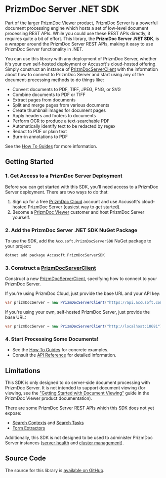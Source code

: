 # PrizmDoc Server .NET SDK

Part of the larger [PrizmDoc Viewer] product, PrizmDoc Server is a powerful
document processing engine which hosts a set of low-level document processing
REST APIs. While you could use these REST APIs directly, it requires quite a bit
of effort. This library, the **PrizmDoc Server .NET SDK**, is a wrapper around
the PrizmDoc Server REST APIs, making it easy to use PrizmDoc Server
functionality in .NET.

You can use this library with any deployment of PrizmDoc Server, whether it's
your own self-hosted deployment or Accusoft's cloud-hosted offering. Simply
construct an instance of [PrizmDocServerClient] with the information about how
to connect to PrizmDoc Server and start using any of the document-processing
methods to do things like:

- Convert documents to PDF, TIFF, JPEG, PNG, or SVG
- Combine documents to PDF or TIFF
- Extract pages from documents
- Split and merge pages from various documents
- Create thumbnail images for document pages
- Apply headers and footers to documents
- Perform OCR to produce a text-searchable PDF
- Automatically identify text to be redacted by regex
- Redact to PDF or plain text
- Burn-in annotations to PDF

See the [How To Guides] for more information.

## Getting Started

### 1. Get Access to a PrizmDoc Server Deployment

Before you can get started with this SDK, you'll need access to a PrizmDoc
Server deployment. There are two ways to do that:

1. Sign up for a free [PrizmDoc Cloud] account and use Accusoft's cloud-hosted PrizmDoc Server (easiest way to get started).
2. Become a [PrizmDoc Viewer] customer and host PrizmDoc Server yourself.

### 2. Add the PrizmDoc Server .NET SDK NuGet Package

To use the SDK, add the `Accusoft.PrizmDocServerSDK` NuGet package to your
project:

```bash
dotnet add package Accusoft.PrizmDocServerSDK
```

### 3. Construct a [PrizmDocServerClient]

Construct a new [PrizmDocServerClient], specifying how to connect to your
PrizmDoc Server.

If you're using PrizmDoc Cloud, just provide the base URL and your API key:

```csharp
var prizmDocServer = new PrizmDocServerClient("https://api.accusoft.com", "YOUR_API_KEY");
```

If you're using your own, self-hosted PrizmDoc Server, just provide the base URL:

```csharp
var prizmDocServer = new PrizmDocServerClient("http://localhost:18681");
```

### 4. Start Processing Some Documents!

- See the [How To Guides] for concrete examples.
- Consult the [API Reference] for detailed information.

## Limitations

This SDK is only designed to do server-side document processing with PrizmDoc
Server. It is not intended to support document viewing (for viewing, see the
["Getting Started with Document
Viewing"](https://help.accusoft.com/PrizmDoc/latest/HTML/webframe.html#getting-started-with-document-viewing.html)
guide in the PrizmDoc Viewer product documentation).

There are some PrizmDoc Server REST APIs which this SDK does not yet expose:

- [Search Contexts](https://help.accusoft.com/PrizmDoc/latest/HTML/webframe.html#search-contexts.html) and [Search Tasks](https://help.accusoft.com/PrizmDoc/latest/HTML/webframe.html#search-tasks.html)
- [Form Extractors](https://help.accusoft.com/PrizmDoc/latest/HTML/webframe.html#form-extractors.html)

Additionally, this SDK is not designed to be used to administer PrizmDoc Server instances ([server health](https://help.accusoft.com/PrizmDoc/latest/HTML/webframe.html#health-status.html) and [cluster management](https://help.accusoft.com/PrizmDoc/latest/HTML/webframe.html#cluster-management.html)).

## Source Code

The source for this library is [available on GitHub](https://github.com/Accusoft/PrizmDocServerDotNetSDK).

[PrizmDoc Viewer]: https://www.accusoft.com/products/prizmdoc-suite/prizmdoc-viewer
[PrizmDoc Cloud]: https://cloud.accusoft.com
[PrizmDocServerClient]: xref:Accusoft.PrizmDocServer.PrizmDocServerClient
[How To Guides]: how-to/index.md
[API Reference]: xref:Accusoft.PrizmDocServer

